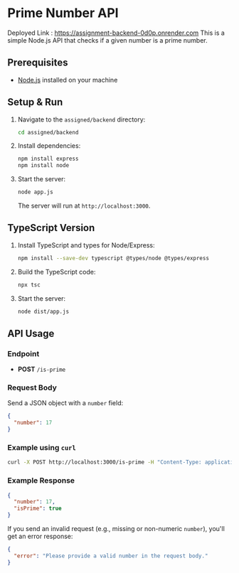 # Prime Number API
Deployed Link : https://assignment-backend-0d0p.onrender.com
This is a simple Node.js API that checks if a given number is a prime number.

## Prerequisites
- [Node.js](https://nodejs.org/) installed on your machine

## Setup & Run
1. Navigate to the `assigned/backend` directory:
   ```sh
   cd assigned/backend
   ```
2. Install dependencies:
   ```sh
   npm install express
   npm install node
   ```
3. Start the server:
   ```sh
   node app.js
   ```
   The server will run at `http://localhost:3000`.

## TypeScript Version

1. Install TypeScript and types for Node/Express:
   ```sh
   npm install --save-dev typescript @types/node @types/express
   ```
2. Build the TypeScript code:
   ```sh
   npx tsc
   ```
3. Start the server:
   ```sh
   node dist/app.js
   ```

## API Usage
### Endpoint
- **POST** `/is-prime`

### Request Body
Send a JSON object with a `number` field:
```json
{
  "number": 17
}
```

### Example using `curl`
```sh
curl -X POST http://localhost:3000/is-prime -H "Content-Type: application/json" -d '{"number": 17}'
```

### Example Response
```json
{
  "number": 17,
  "isPrime": true
}
```

If you send an invalid request (e.g., missing or non-numeric `number`), you'll get an error response:
```json
{
  "error": "Please provide a valid number in the request body."
}
``` 
